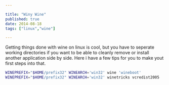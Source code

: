 ```yaml
---

title: "Winy Wine"
published: true
date: 2014-08-18
tags: ["linux","wine"]

---
```


Getting things done with wine on linux is cool, but you have to seperate working
directories if you want to be able to cleanly remove or install another
application side by side. Here i have a few tips for you to make yout first
steps into that.

``` bash
WINEPREFIX="$HOME/prefix32" WINEARCH='win32' wine 'wineboot'
WINEPREFIX="$HOME/prefix32" WINEARCH='win32' winetricks vcredist2005
```
